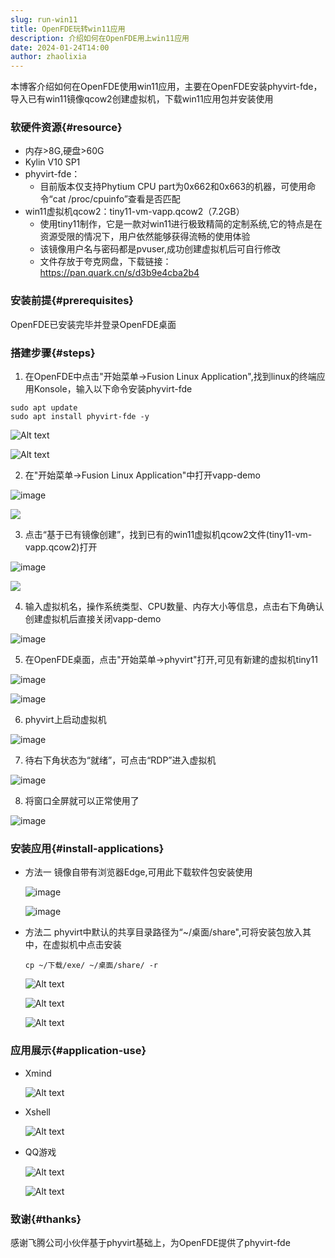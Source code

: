 ```yaml
---
slug: run-win11
title: OpenFDE玩转win11应用
description: 介绍如何在OpenFDE用上win11应用
date: 2024-01-24T14:00
author: zhaolixia
---
```


本博客介绍如何在OpenFDE使用win11应用，主要在OpenFDE安装phyvirt-fde，导入已有win11镜像qcow2创建虚拟机，下载win11应用包并安装使用
<!--truncate-->

### 软硬件资源{#resource}

* 内存>8G,硬盘>60G
* Kylin V10 SP1
* phyvirt-fde：
  * 目前版本仅支持Phytium CPU part为0x662和0x663的机器，可使用命令“cat /proc/cpuinfo”查看是否匹配
* win11虚拟机qcow2：tiny11-vm-vapp.qcow2（7.2GB）
  * 使用tiny11制作，它是一款对win11进行极致精简的定制系统,它的特点是在资源受限的情况下，用户依然能够获得流畅的使用体验
  * 该镜像用户名与密码都是pvuser,成功创建虚拟机后可自行修改
  * 文件存放于夸克网盘，下载链接：https://pan.quark.cn/s/d3b9e4cba2b4

### 安装前提{#prerequisites}

OpenFDE已安装完毕并登录OpenFDE桌面

### 搭建步骤{#steps}

1. 在OpenFDE中点击"开始菜单->Fusion Linux Application",找到linux的终端应用Konsole，输入以下命令安装phyvirt-fde
  ```
  sudo apt update
  sudo apt install phyvirt-fde -y
  ```

  ![Alt text](./img/image-7-1.png)

  ![Alt text](./img/image-14-1.png)

2. 在"开始菜单->Fusion Linux Application"中打开vapp-demo
   
  ![image](./img/image-7-1.png)

  ![](./img/IMG_20240102_100654.jpg)
   
3. 点击“基于已有镜像创建”，找到已有的win11虚拟机qcow2文件(tiny11-vm-vapp.qcow2)打开
   
  ![image](./img/image-4.png)

  ![](img/IMG_20240102_101913.jpg)

4. 输入虚拟机名，操作系统类型、CPU数量、内存大小等信息，点击右下角确认创建虚拟机后直接关闭vapp-demo
   
  ![image](./img/image-6.png)


5. 在OpenFDE桌面，点击"开始菜单->phyvirt"打开,可见有新建的虚拟机tiny11

  ![image](img/image-9-1.png)

  ![image](./img/image-9-1-1.png)

6. phyvirt上启动虚拟机

  ![image](img/image-13-1.png)

7. 待右下角状态为“就绪”，可点击“RDP”进入虚拟机
  
  ![image](img/image-12-1.png)


8. 将窗口全屏就可以正常使用了
  
    
  ![image](./img/image-26.png)

### 安装应用{#install-applications}
* 方法一
  镜像自带有浏览器Edge,可用此下载软件包安装使用

  ![image](./img/Screenshot_20231214-135649_aFreeRDP.png)

  ![image](./img/Screenshot_20231214-140355_aFreeRDP.png)

* 方法二
  phyvirt中默认的共享目录路径为“~/桌面/share",可将安装包放入其中，在虚拟机中点击安装
  ```
  cp ~/下载/exe/ ~/桌面/share/ -r
  ```
  
  ![Alt text](img/Screenshot_20240102-113151_PhyVirt.png)

  ![Alt text](img/Screenshot_20240102-133944_PhyVirt.png)

  ![Alt text](img/Screenshot_20240102-154048_PhyVirt.png)

### 应用展示{#application-use}
* Xmind
  
  ![Alt text](img/Screenshot_20240102-174640_PhyVirt.png)

* Xshell

  ![Alt text](img/Screenshot_20240102-180025_PhyVirt.png)

* QQ游戏
  
  ![Alt text](img/Screenshot_20240104-134435_PhyVirt.png)

  ![Alt text](img/Screenshot_20240104-134529_PhyVirt.png)

### 致谢{#thanks}
感谢飞腾公司小伙伴基于phyvirt基础上，为OpenFDE提供了phyvirt-fde